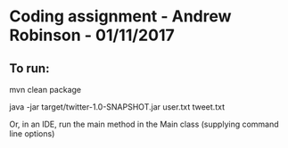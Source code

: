 

Coding assignment - Andrew Robinson - 01/11/2017
===============================================

To run:
-------

mvn clean package

java -jar target/twitter-1.0-SNAPSHOT.jar user.txt tweet.txt

Or, in an IDE, run the main method in the Main class (supplying command line options)
